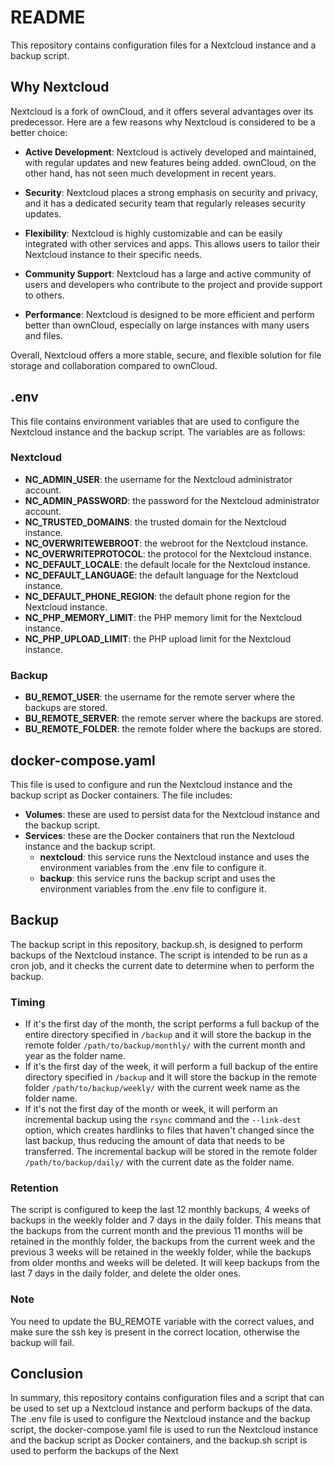 # README

This repository contains configuration files for a Nextcloud instance and a backup script.

## Why Nextcloud

Nextcloud is a fork of ownCloud, and it offers several advantages over its predecessor. Here are a few reasons why Nextcloud is considered to be a better choice:

- **Active Development**: Nextcloud is actively developed and maintained, with regular updates and new features being added. ownCloud, on the other hand, has not seen much development in recent years.

- **Security**: Nextcloud places a strong emphasis on security and privacy, and it has a dedicated security team that regularly releases security updates.

- **Flexibility**: Nextcloud is highly customizable and can be easily integrated with other services and apps. This allows users to tailor their Nextcloud instance to their specific needs.

- **Community Support**: Nextcloud has a large and active community of users and developers who contribute to the project and provide support to others.

- **Performance**: Nextcloud is designed to be more efficient and perform better than ownCloud, especially on large instances with many users and files.

Overall, Nextcloud offers a more stable, secure, and flexible solution for file storage and collaboration compared to ownCloud.


## .env
This file contains environment variables that are used to configure the Nextcloud instance and the backup script. The variables are as follows:

### Nextcloud
- **NC_ADMIN_USER**: the username for the Nextcloud administrator account.
- **NC_ADMIN_PASSWORD**: the password for the Nextcloud administrator account.
- **NC_TRUSTED_DOMAINS**: the trusted domain for the Nextcloud instance.
- **NC_OVERWRITEWEBROOT**: the webroot for the Nextcloud instance.
- **NC_OVERWRITEPROTOCOL**: the protocol for the Nextcloud instance.
- **NC_DEFAULT_LOCALE**: the default locale for the Nextcloud instance.
- **NC_DEFAULT_LANGUAGE**: the default language for the Nextcloud instance.
- **NC_DEFAULT_PHONE_REGION**: the default phone region for the Nextcloud instance.
- **NC_PHP_MEMORY_LIMIT**: the PHP memory limit for the Nextcloud instance.
- **NC_PHP_UPLOAD_LIMIT**: the PHP upload limit for the Nextcloud instance.

### Backup
- **BU_REMOT_USER**: the username for the remote server where the backups are stored.
- **BU_REMOTE_SERVER**: the remote server where the backups are stored.
- **BU_REMOTE_FOLDER**: the remote folder where the backups are stored.

## docker-compose.yaml
This file is used to configure and run the Nextcloud instance and the backup script as Docker containers. The file includes:

- **Volumes**: these are used to persist data for the Nextcloud instance and the backup script.
- **Services**: these are the Docker containers that run the Nextcloud instance and the backup script.
  - **nextcloud**: this service runs the Nextcloud instance and uses the environment variables from the .env file to configure it.
  - **backup**: this service runs the backup script and uses the environment variables from the .env file to configure it.

## Backup

The backup script in this repository, backup.sh, is designed to perform backups of the Nextcloud instance. The script is intended to be run as a cron job, and it checks the current date to determine when to perform the backup.

### Timing
 * If it's the first day of the month, the script performs a full backup of the entire directory specified in `/backup` and it will store the backup in the remote folder `/path/to/backup/monthly/` with the current month and year as the folder name. 
 * If it's the first day of the week, it will perform a full backup of the entire directory specified in `/backup` and it will store the backup in the remote folder `/path/to/backup/weekly/` with the current week name as the folder name. 
 * If it's not the first day of the month or week, it will perform an incremental backup using the `rsync` command and the `--link-dest` option, which creates hardlinks to files that haven't changed since the last backup, thus reducing the amount of data that needs to be transferred. The incremental backup will be stored in the remote folder `/path/to/backup/daily/` with the current date as the folder name.

### Retention
The script is configured to keep the last 12 monthly backups, 4 weeks of backups in the weekly folder and 7 days in the daily folder. This means that the backups from the current month and the previous 11 months will be retained in the monthly folder, the backups from the current week and the previous 3 weeks will be retained in the weekly folder, while the backups from older months and weeks will be deleted. It will keep backups from the last 7 days in the daily folder, and delete the older ones.


### Note
You need to update the BU_REMOTE variable with the correct values, and make sure the ssh key is present in the correct location, otherwise the backup will fail.

## Conclusion

In summary, this repository contains configuration files and a script that can be used to set up a Nextcloud instance and perform backups of the data. The .env file is used to configure the Nextcloud instance and the backup script, the docker-compose.yaml file is used to run the Nextcloud instance and the backup script as Docker containers, and the backup.sh script is used to perform the backups of the Next
